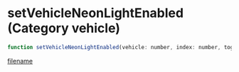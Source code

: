# setVehicleNeonLightEnabled (Category vehicle)

```js
function setVehicleNeonLightEnabled(vehicle: number, index: number, toggle: boolean): void
```

[filename](setVehicleNeonLightEnabled_m.md ':include')